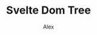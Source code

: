 ---
title: Svelte Dom Tree
description: Svelte component to visualize DOM tree like in chrome DevTools.
tags: [visualization, javascript, css, html, dom, devtools, svelte, domtree]
datePublished: 2021-08-20
dateModified: 2021-08-20
author: Alex
github_url: https://alex-knyaz.github.io/svelte-domtree/
featuredImage: https://repository-images.githubusercontent.com/398052766/f093dca5-95e8-4d51-ab9a-0ba5dd60c800
---